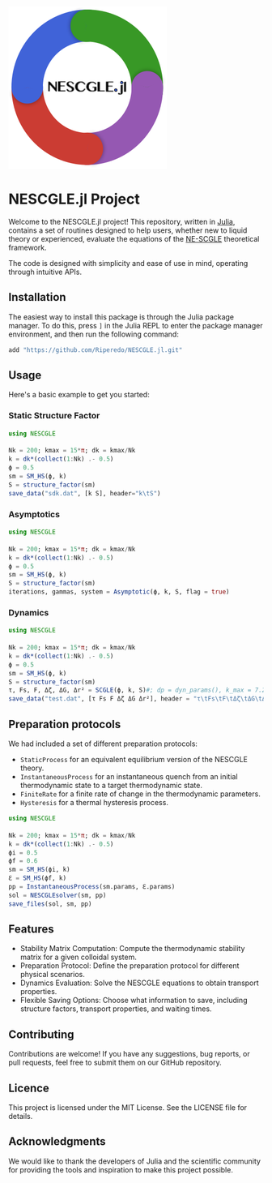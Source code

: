 ![Logo](docs/build/assets/Logo.png)

# NESCGLE.jl Project

Welcome to the NESCGLE.jl project! This repository, written in [Julia](https://julialang.org/), contains a set of routines designed to help users, whether new to liquid theory or experienced, evaluate the equations of the [NE-SCGLE](https://doi.org/10.1103/PhysRevE.82.061503) theoretical framework.

The code is designed with simplicity and ease of use in mind, operating through intuitive APIs.

## Installation

The easiest way to install this package is through the Julia package manager. To do this, press `]` in the Julia REPL to enter the package manager environment, and then run the following command:

```julia
add "https://github.com/Riperedo/NESCGLE.jl.git"
```

## Usage
Here's a basic example to get you started:

### Static Structure Factor

```julia
using NESCGLE

Nk = 200; kmax = 15*π; dk = kmax/Nk
k = dk*(collect(1:Nk) .- 0.5)
ϕ = 0.5
sm = SM_HS(ϕ, k)
S = structure_factor(sm)
save_data("sdk.dat", [k S], header="k\tS")
```

### Asymptotics

```julia
using NESCGLE

Nk = 200; kmax = 15*π; dk = kmax/Nk
k = dk*(collect(1:Nk) .- 0.5)
ϕ = 0.5
sm = SM_HS(ϕ, k)
S = structure_factor(sm)
iterations, gammas, system = Asymptotic(ϕ, k, S, flag = true)
```

### Dynamics

```julia
using NESCGLE

Nk = 200; kmax = 15*π; dk = kmax/Nk
k = dk*(collect(1:Nk) .- 0.5)
ϕ = 0.5
sm = SM_HS(ϕ, k)
S = structure_factor(sm)
τ, Fs, F, Δζ, ΔG, Δr² = SCGLE(ϕ, k, S)#; dp = dyn_params(), k_max = 7.2
save_data("test.dat", [τ Fs F Δζ ΔG Δr²], header = "τ\tFs\tF\tΔζ\tΔG\tΔr²")
```

## Preparation protocols

We had included a set of different  preparation protocols:
* `StaticProcess` for an equivalent equilibrium version of the NESCGLE theory.
* `InstantaneousProcess` for an instantaneous quench from an initial thermodynamic state to a target thermodynamic state.
* `FiniteRate` for a finite rate of change in the thermodynamic parameters.
* `Hysteresis` for a thermal hysteresis process.

```julia
using NESCGLE

Nk = 200; kmax = 15*π; dk = kmax/Nk
k = dk*(collect(1:Nk) .- 0.5)
ϕi = 0.5
ϕf = 0.6
sm = SM_HS(ϕi, k)
ℇ = SM_HS(ϕf, k)
pp = InstantaneousProcess(sm.params, ℇ.params)
sol = NESCGLEsolver(sm, pp)
save_files(sol, sm, pp)
```

## Features

* Stability Matrix Computation: Compute the thermodynamic stability matrix for a given colloidal system.
* Preparation Protocol: Define the preparation protocol for different physical scenarios.
* Dynamics Evaluation: Solve the NESCGLE equations to obtain transport properties.
* Flexible Saving Options: Choose what information to save, including structure factors, transport properties, and waiting times.

## Contributing

Contributions are welcome! If you have any suggestions, bug reports, or pull requests, feel free to submit them on our GitHub repository.

## Licence

This project is licensed under the MIT License. See the LICENSE file for details.

## Acknowledgments

We would like to thank the developers of Julia and the scientific community for providing the tools and inspiration to make this project possible.
